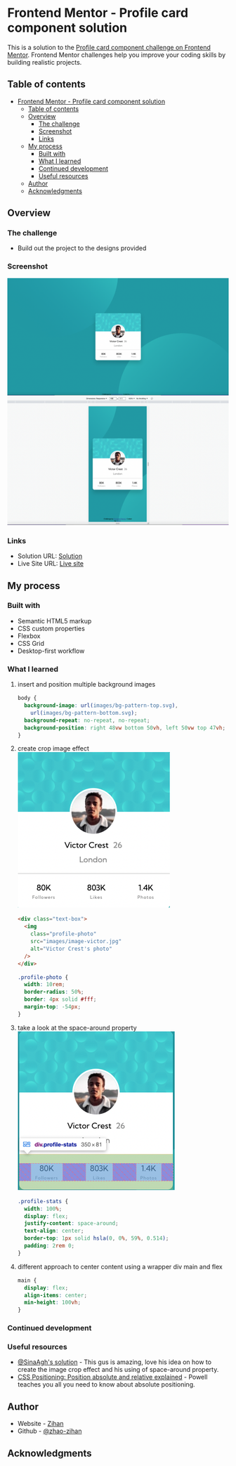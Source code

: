 # Frontend Mentor - Profile card component solution

This is a solution to the [Profile card component challenge on Frontend Mentor](https://www.frontendmentor.io/challenges/profile-card-component-cfArpWshJ). Frontend Mentor challenges help you improve your coding skills by building realistic projects.

## Table of contents

- [Frontend Mentor - Profile card component solution](#frontend-mentor---profile-card-component-solution)
  - [Table of contents](#table-of-contents)
  - [Overview](#overview)
    - [The challenge](#the-challenge)
    - [Screenshot](#screenshot)
    - [Links](#links)
  - [My process](#my-process)
    - [Built with](#built-with)
    - [What I learned](#what-i-learned)
    - [Continued development](#continued-development)
    - [Useful resources](#useful-resources)
  - [Author](#author)
  - [Acknowledgments](#acknowledgments)

## Overview

### The challenge

- Build out the project to the designs provided

### Screenshot

![](markdown-img/2022-07-26-15-36-30.png)
![](markdown-img/2022-07-26-15-37-11.png)

### Links

- Solution URL: [Solution](https://github.com/zhao-zihan/frontend-mentor-practices/tree/main/profile-card-component-main)
- Live Site URL: [Live site](https://profile-card-component-07-26.netlify.app/)

## My process

### Built with

- Semantic HTML5 markup
- CSS custom properties
- Flexbox
- CSS Grid
- Desktop-first workflow

### What I learned

1. insert and position multiple background images

   ```css
   body {
     background-image: url(images/bg-pattern-top.svg),
       url(images/bg-pattern-bottom.svg);
     background-repeat: no-repeat, no-repeat;
     background-position: right 48vw bottom 50vh, left 50vw top 47vh;
   }
   ```

2. create crop image effect
   ![](markdown-img/2022-07-26-15-42-28.png)

   ```html
   <div class="text-box">
     <img
       class="profile-photo"
       src="images/image-victor.jpg"
       alt="Victor Crest's photo"
     />
   </div>
   ```

   ```css
   .profile-photo {
     width: 10rem;
     border-radius: 50%;
     border: 4px solid #fff;
     margin-top: -54px;
   }
   ```

3. take a look at the space-around property
   ![](markdown-img/2022-07-26-15-46-23.png)

   ```css
   .profile-stats {
     width: 100%;
     display: flex;
     justify-content: space-around;
     text-align: center;
     border-top: 1px solid hsla(0, 0%, 59%, 0.514);
     padding: 2rem 0;
   }
   ```

4. different approach to center content using a wrapper div main and flex
   ```css
   main {
     display: flex;
     align-items: center;
     min-height: 100vh;
   }
   ```

### Continued development

### Useful resources

- [@SinaAgh's solution](https://github.com/SinaAgh/Profilecard) - This gus is amazing, love his idea on how to create the image crop effect and his using of space-around property.
- [CSS Positioning: Position absolute and relative explained](https://www.youtube.com/watch?v=P6UgYq3J3Qs) - Powell teaches you all you need to know about absolute positioning.

## Author

- Website - [Zihan](https://profile-card-component-07-26.netlify.app/)
- Github - [@zhao-zihan](https://github.com/zhao-zihan)

## Acknowledgments
